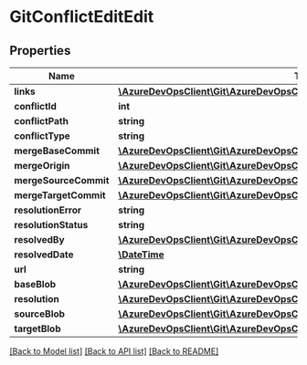 # GitConflictEditEdit

## Properties
Name | Type | Description | Notes
------------ | ------------- | ------------- | -------------
**links** | [**\AzureDevOpsClient\Git\AzureDevOpsClient\Git\Model\ReferenceLinks**](ReferenceLinks.md) |  | [optional] 
**conflictId** | **int** |  | [optional] 
**conflictPath** | **string** |  | [optional] 
**conflictType** | **string** |  | [optional] 
**mergeBaseCommit** | [**\AzureDevOpsClient\Git\AzureDevOpsClient\Git\Model\GitCommitRef**](GitCommitRef.md) |  | [optional] 
**mergeOrigin** | [**\AzureDevOpsClient\Git\AzureDevOpsClient\Git\Model\GitMergeOriginRef**](GitMergeOriginRef.md) |  | [optional] 
**mergeSourceCommit** | [**\AzureDevOpsClient\Git\AzureDevOpsClient\Git\Model\GitCommitRef**](GitCommitRef.md) |  | [optional] 
**mergeTargetCommit** | [**\AzureDevOpsClient\Git\AzureDevOpsClient\Git\Model\GitCommitRef**](GitCommitRef.md) |  | [optional] 
**resolutionError** | **string** |  | [optional] 
**resolutionStatus** | **string** |  | [optional] 
**resolvedBy** | [**\AzureDevOpsClient\Git\AzureDevOpsClient\Git\Model\IdentityRef**](IdentityRef.md) |  | [optional] 
**resolvedDate** | [**\DateTime**](\DateTime.md) |  | [optional] 
**url** | **string** |  | [optional] 
**baseBlob** | [**\AzureDevOpsClient\Git\AzureDevOpsClient\Git\Model\GitBlobRef**](GitBlobRef.md) |  | [optional] 
**resolution** | [**\AzureDevOpsClient\Git\AzureDevOpsClient\Git\Model\GitResolutionMergeContent**](GitResolutionMergeContent.md) |  | [optional] 
**sourceBlob** | [**\AzureDevOpsClient\Git\AzureDevOpsClient\Git\Model\GitBlobRef**](GitBlobRef.md) |  | [optional] 
**targetBlob** | [**\AzureDevOpsClient\Git\AzureDevOpsClient\Git\Model\GitBlobRef**](GitBlobRef.md) |  | [optional] 

[[Back to Model list]](../README.md#documentation-for-models) [[Back to API list]](../README.md#documentation-for-api-endpoints) [[Back to README]](../README.md)


